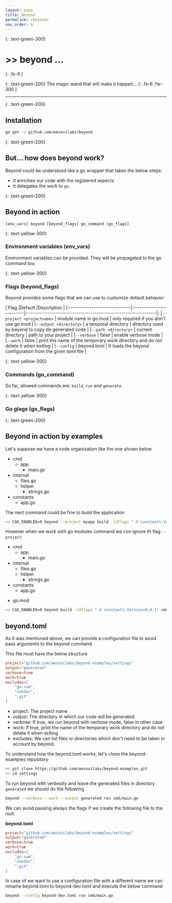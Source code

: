 ```yaml
---
layout: page
title: Beyond
permalink: /beyond/
nav_order: 6
---
```


{: .text-green-300}
# >> beyond ...
{: .fs-9 }

{: .text-green-200}
The magic wand that will make it happen...
{: .fs-6 .fw-300 }

---

{: .text-green-200}
## Installation

```bash
go get -u github.com/wesovilabs/beyond
```

{: .text-green-200}
## But... how does beyond work?

Beyond could be understood like a go wrapper that takes the below steps:
- It enriches our code with the registered aspects
- It delegates the work to `go`.

{: .text-green-200}
## Beyond in action

`[env_vars] beyond [beyond_flags] go_command [go_flags]`

{: .text-yellow-300}
### Environment variables (env_vars)
Environment variables can be provided. They will be propagated to the go command too.


{: .text-yellow-300}
### Flags (beyond_flags)
Beyond provides some flags that we can use to customize default behavior 

|  Flag                         |Default                   |Description                                                     |
|:------------------------------|:-------------------------|:---------------------------------------------------------------|:
|`--project <projectname>`      | module name in go.mod    | only required if you don't use go.mod                          |
|`--output <directory>`         | a temporal directory     | directory used by beyond to copy de generated code                |
|`--path <directory>`           | current directory        | path to your project                                           |
|`--verbose`                    | false                    | enable verbose mode                                       |
|`--work`                       | false                    | print the name of the temporary work directory and do not delete it when exiting |
|`--config`                     | beyond.toml              | It loads the beyond configuration from the given toml file |


{: .text-yellow-300}
### Commands (go_command)
So far, allowed commands are: `build`, `run` and `generate`.

{: .text-yellow-300}
### Go glags (go_flags)

{: .text-green-200}
## Beyond in action by examples

Let's suppose we have a code organization like the one shown below

+ cmd
    + app
        - main.go
+ internal
    - files.go  
    + helper
        - strings.go
+ constants
    - app.go
    
The next command could be fine to build the application

```bash
>> CGO_ENABLED=0 beyond --project myapp build -ldflags "-X constants.Version=0.0.1" cmd/app/main.go
```

However when we work with go modules command we con ignore th flag `--project`.

+ cmd
    + app
        - main.go
+ internal
    - files.go  
    + helper
        - strings.go
+ constants
    - app.go
- go.mod

```bash
>> CGO_ENABLED=0 beyond build -ldflags "-X constants.Version=0.0.1" cmd/app/main.go
```

##  beyond.toml

As it was mentioned above, we can provide a configuration file to avoid pass arguments to the beyond command.

This file must have the below structure

```toml
project="github.com/wesovilabs/beyond-examples/settings"
output="generated"
verbose=true
work=true
excludes=[
    "go.sum",
    "vendor",
    ".git"
]
```

- project: The project name
- output: The directory in which our code will be generated.
- verbose: If true, we run beyond with verbose mode, false in other case
- work: If true,  print the name of the temporary work directory and do not delete it when exiting
- excludes: We can list files or directories which don't need to be taken in account by beyond.

To understand how the beyond.toml works, let's clone the beyond-examples repository
```bash
>> git clone https://github.com/wesovilabs/beyond-examples.git
>> cd settings
```
To run beyond with verbosity and leave the generated files in directory `generated` we should do the following

```bash
beyond --verbose --work --output generated run cmd/main.go
```

We can avoid passing always the flags if we create the following file to the root.

**beyond.toml**
```toml
project="github.com/wesovilabs/beyond-examples/settings"
output="generated"
verbose=true
work=true
excludes=[
    "go.sum",
    "vendor",
    ".git"
]
```

In case of we want to use a configuration file with a different name we can rename
beyond.toml to beyond-dev.toml and execute the below command

```bash
beyond --config beyond-dev.toml run cmd/main.go
```
